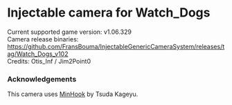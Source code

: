 Injectable camera for Watch_Dogs
============================

Current supported game version: v1.06.329  
Camera release binaries: https://github.com/FransBouma/InjectableGenericCameraSystem/releases/tag/Watch_Dogs_v102  
Credits: Otis_Inf / Jim2Point0  

### Acknowledgements
This camera uses [MinHook](https://github.com/TsudaKageyu/minhook) by Tsuda Kageyu.
